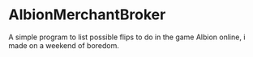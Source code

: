 # AlbionMerchantBroker
A simple program to list possible flips to do in the game Albion online, i made on a weekend of boredom.
